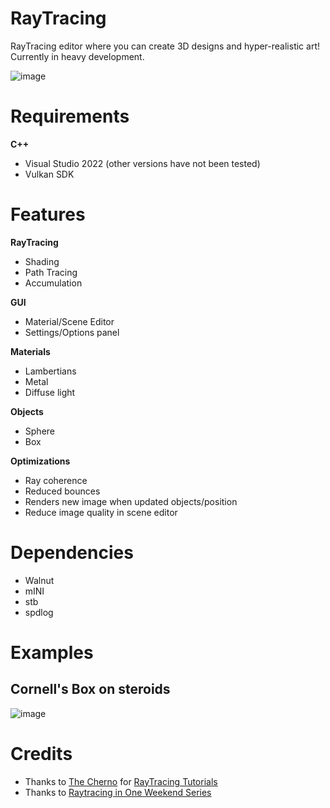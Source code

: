 # RayTracing

RayTracing editor where you can create 3D designs and hyper-realistic art! Currently in heavy development.

![image](https://github.com/Programmer-RZ/RayTracing/assets/123858154/7793102c-4f5d-411e-aa0e-4fe740a48ec3)


# Requirements
**C++**
- Visual Studio 2022 (other versions have not been tested)
- Vulkan SDK

# Features
**RayTracing**
- Shading
- Path Tracing
- Accumulation

**GUI**
- Material/Scene Editor
- Settings/Options panel

**Materials**
- Lambertians
- Metal
- Diffuse light

**Objects**
- Sphere
- Box

**Optimizations**
- Ray coherence
- Reduced bounces
- Renders new image when updated objects/position
- Reduce image quality in scene editor

# Dependencies
- Walnut
- mINI
- stb
- spdlog

# Examples
## Cornell's Box on steroids
![image](https://github.com/Programmer-RZ/RayTracing/assets/123858154/ac410e5e-964d-4de4-97ec-f058ba9a4cf6)


# Credits
- Thanks to [The Cherno](https://www.youtube.com/@TheCherno) for [RayTracing Tutorials](https://www.youtube.com/watch?v=gfW1Fhd9u9Q&list=PLlrATfBNZ98edc5GshdBtREv5asFW3yXl)
- Thanks to [Raytracing in One Weekend Series](https://raytracing.github.io/) 
